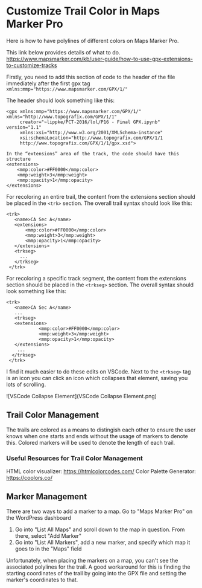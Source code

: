 # Customize Trail Color in Maps Marker Pro
Here is how to have polylines of different colors on Maps Marker Pro.

This link below provides details of what to do.
https://www.mapsmarker.com/kb/user-guide/how-to-use-gpx-extensions-to-customize-tracks

Firstly, you need to add this section of code to the header of the file immediately after the first gpx tag
`xmlns:mmp="https://www.mapsmarker.com/GPX/1/"`

The header should look something like this:
```
<gpx xmlns:mmp="https://www.mapsmarker.com/GPX/1/" xmlns="http://www.topografix.com/GPX/1/1"
     creator="~lippke/PCT-2016/lol/P16 - Final GPX.ipynb" version="1.1"
     xmlns:xsi="http://www.w3.org/2001/XMLSchema-instance"
     xsi:schemaLocation="http://www.topografix.com/GPX/1/1
     http://www.topografix.com/GPX/1/1/gpx.xsd">

In the “extensions” area of the track, the code should have this structure
<extensions>
    <mmp:color>#FF0000</mmp:color>
    <mmp:weight>3</mmp:weight>
    <mmp:opacity>1</mmp:opacity>
</extensions>
```
For recoloring an entire trail, the content from the extensions section should be placed in the `<trk>` section. The overall trail syntax should look like this:
```
<trk>
   <name>CA Sec A</name>
   <extensions>
       <mmp:color>#FF0000</mmp:color>
       <mmp:weight>3</mmp:weight>
       <mmp:opacity>1</mmp:opacity>
   </extensions>
   <trkseg>
     ...
   </trkseg>
 </trk>
```

For recoloring a specific track segment, the content from the extensions section should be placed in the `<trkseg>` section. The overall syntax should look something like this:

```
<trk>
   <name>CA Sec A</name>
   ...
   <trkseg>
   <extensions>
            <mmp:color>#FF0000</mmp:color>
       	    <mmp:weight>3</mmp:weight>
       	    <mmp:opacity>1</mmp:opacity>
   </extensions>
    ...
  </trkseg>
 </trk>
```

I find it much easier to do these edits on VSCode. Next to the `<trkseg>` tag is an icon you can click an icon which collapses that element, saving you lots of scrolling.

![VSCode Collapse Element](VSCode Collapse Element.png)

## Trail Color Management
The trails are colored as a means to distingish each other to ensure the user knows when one starts and ends without the usage of markers to denote this. Colored markers will be used to denote the length of each trail.

### Useful Resources for Trail Color Management
HTML color visualizer: https://htmlcolorcodes.com/
Color Palette Generator: https://coolors.co/

## Marker Management
There are two ways to add a marker to a map. Go to "Maps Marker Pro" on the WordPress dashboard
1. Go into "List All Maps" and scroll down to the map in question. From there, select "Add Marker"
2. Go into "List All Markers", add a new marker, and specify which map it goes to in the "Maps" field

Unfortunately, when placing the markers on a map, you can't see the associated polylines for the trail. A good workaround for this is finding the starting coordinates of the trail by going into the GPX file and setting the marker's coordinates to that.